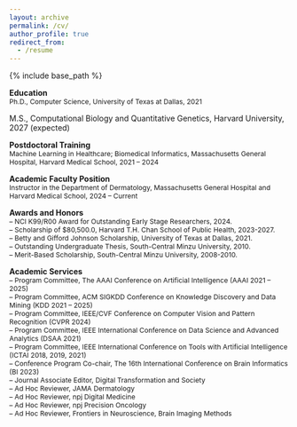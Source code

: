 ```yaml
---
layout: archive
permalink: /cv/
author_profile: true
redirect_from:
  - /resume
---
```


{% include base_path %}

**Education**    
<span style="font-size:0.87em;">
Ph.D., Computer Science, University of Texas at Dallas, 2021    
<!-- M.S., Computer Science, University of Texas at Dallas, 2021     -->
M.S., Computational Biology and Quantitative Genetics, Harvard University, 2027 (expected)
</span>      

**Postdoctoral Training**    
<span style="font-size:0.87em;">
Machine Learning in Healthcare; Biomedical Informatics, Massachusetts General Hospital, Harvard Medical School, 2021 – 2024
</span>
  
**Academic Faculty Position**    
<span style="font-size:0.87em;">
Instructor in the Department of Dermatology, Massachusetts General Hospital and Harvard Medical School, 2024 – Current
</span>

**Awards and Honors**    
<span style="font-size:0.87em;">
– NCI K99/R00 Award for Outstanding Early Stage Researchers, 2024.    
– Scholarship of $80,500.0, Harvard T.H. Chan School of Public Health, 2023-2027.     
– Betty and Gifford Johnson Scholarship, University of Texas at Dallas, 2021.     
– Outstanding Undergraduate Thesis, South-Central Minzu University, 2010.    
– Merit-Based Scholarship, South-Central Minzu University, 2008-2010.
</span>

**Academic Services**    
<span style="font-size:0.87em;">
– Program Committee, The AAAI Conference on Artificial Intelligence (AAAI 2021 – 2025)    
– Program Committee, ACM SIGKDD Conference on Knowledge Discovery and Data Mining (KDD 2021 – 2025)   
– Program Committee, IEEE/CVF Conference on Computer Vision and Pattern Recognition (CVPR 2024)      
– Program Committee, IEEE International Conference on Data Science and Advanced Analytics (DSAA 2021)     
– Program Committee, IEEE International Conference on Tools with Artificial Intelligence (ICTAI 2018, 2019, 2021)    
– Conference Program Co-chair, The 16th International Conference on Brain Informatics (BI 2023)     
– Journal Associate Editor, Digital Transformation and Society     
– Ad Hoc Reviewer, JAMA Dermatology    
– Ad Hoc Reviewer, npj Digital Medicine    
– Ad Hoc Reviewer, npj Precision Oncology    
– Ad Hoc Reviewer, Frontiers in Neuroscience, Brain Imaging Methods
</span>

